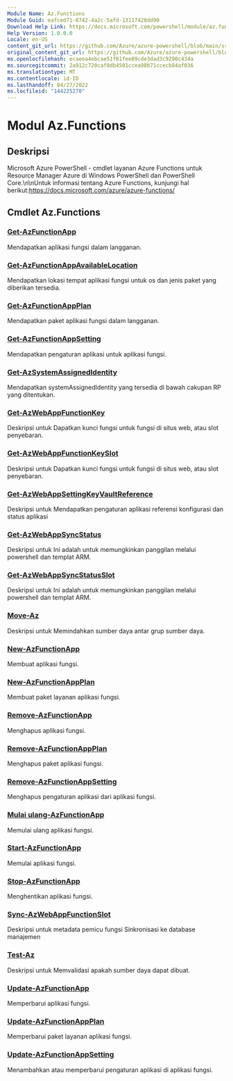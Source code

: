 ```yaml
---
Module Name: Az.Functions
Module Guid: eafced71-8742-4a2c-5afd-13117428dd90
Download Help Link: https://docs.microsoft.com/powershell/module/az.functions
Help Version: 1.0.0.0
Locale: en-US
content_git_url: https://github.com/Azure/azure-powershell/blob/main/src/Functions/help/Az.Functions.md
original_content_git_url: https://github.com/Azure/azure-powershell/blob/main/src/Functions/help/Az.Functions.md
ms.openlocfilehash: ecaeea4ebcae51f61fee89cde3dad3c9290c434a
ms.sourcegitcommit: 2a912c720caf0db4501ccea98b71ccecb84af036
ms.translationtype: MT
ms.contentlocale: id-ID
ms.lasthandoff: 04/27/2022
ms.locfileid: "144225270"
---
```

# Modul Az.Functions
## Deskripsi
Microsoft Azure PowerShell - cmdlet layanan Azure Functions untuk Resource Manager Azure di Windows PowerShell dan PowerShell Core.\n\nUntuk informasi tentang Azure Functions, kunjungi hal berikut:https://docs.microsoft.com/azure/azure-functions/

## Cmdlet Az.Functions
### [Get-AzFunctionApp](Get-AzFunctionApp.md)
Mendapatkan aplikasi fungsi dalam langganan.

### [Get-AzFunctionAppAvailableLocation](Get-AzFunctionAppAvailableLocation.md)
Mendapatkan lokasi tempat aplikasi fungsi untuk os dan jenis paket yang diberikan tersedia.

### [Get-AzFunctionAppPlan](Get-AzFunctionAppPlan.md)
Mendapatkan paket aplikasi fungsi dalam langganan.

### [Get-AzFunctionAppSetting](Get-AzFunctionAppSetting.md)
Mendapatkan pengaturan aplikasi untuk aplikasi fungsi.

### [Get-AzSystemAssignedIdentity](Get-AzSystemAssignedIdentity.md)
Mendapatkan systemAssignedIdentity yang tersedia di bawah cakupan RP yang ditentukan.

### [Get-AzWebAppFunctionKey](Get-AzWebAppFunctionKey.md)
Deskripsi untuk Dapatkan kunci fungsi untuk fungsi di situs web, atau slot penyebaran.

### [Get-AzWebAppFunctionKeySlot](Get-AzWebAppFunctionKeySlot.md)
Deskripsi untuk Dapatkan kunci fungsi untuk fungsi di situs web, atau slot penyebaran.

### [Get-AzWebAppSettingKeyVaultReference](Get-AzWebAppSettingKeyVaultReference.md)
Deskripsi untuk Mendapatkan pengaturan aplikasi referensi konfigurasi dan status aplikasi

### [Get-AzWebAppSyncStatus](Get-AzWebAppSyncStatus.md)
Deskripsi untuk Ini adalah untuk memungkinkan panggilan melalui powershell dan templat ARM.

### [Get-AzWebAppSyncStatusSlot](Get-AzWebAppSyncStatusSlot.md)
Deskripsi untuk Ini adalah untuk memungkinkan panggilan melalui powershell dan templat ARM.

### [Move-Az](Move-Az.md)
Deskripsi untuk Memindahkan sumber daya antar grup sumber daya.

### [New-AzFunctionApp](New-AzFunctionApp.md)
Membuat aplikasi fungsi.

### [New-AzFunctionAppPlan](New-AzFunctionAppPlan.md)
Membuat paket layanan aplikasi fungsi.

### [Remove-AzFunctionApp](Remove-AzFunctionApp.md)
Menghapus aplikasi fungsi.

### [Remove-AzFunctionAppPlan](Remove-AzFunctionAppPlan.md)
Menghapus paket aplikasi fungsi.

### [Remove-AzFunctionAppSetting](Remove-AzFunctionAppSetting.md)
Menghapus pengaturan aplikasi dari aplikasi fungsi.

### [Mulai ulang-AzFunctionApp](Restart-AzFunctionApp.md)
Memulai ulang aplikasi fungsi.

### [Start-AzFunctionApp](Start-AzFunctionApp.md)
Memulai aplikasi fungsi.

### [Stop-AzFunctionApp](Stop-AzFunctionApp.md)
Menghentikan aplikasi fungsi.

### [Sync-AzWebAppFunctionSlot](Sync-AzWebAppFunctionSlot.md)
Deskripsi untuk metadata pemicu fungsi Sinkronisasi ke database manajemen

### [Test-Az](Test-Az.md)
Deskripsi untuk Memvalidasi apakah sumber daya dapat dibuat.

### [Update-AzFunctionApp](Update-AzFunctionApp.md)
Memperbarui aplikasi fungsi.

### [Update-AzFunctionAppPlan](Update-AzFunctionAppPlan.md)
Memperbarui paket layanan aplikasi fungsi.

### [Update-AzFunctionAppSetting](Update-AzFunctionAppSetting.md)
Menambahkan atau memperbarui pengaturan aplikasi di aplikasi fungsi.

